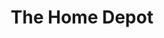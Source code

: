 ---
title: "The Home Depot"
url: /fort-worth/the-home-depot-southwest-loop-820/
shop: doityourself
---